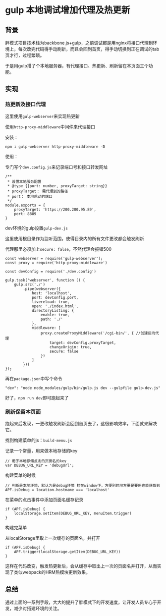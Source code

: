 # gulp 本地调试增加代理及热更新



## 背景

胖模式项目技术栈为backbone.js+gulp，之前调试都是用nginx将接口代理到环境上，每次改完代码得手动刷新，而且会回到首页，得手动切换到正在调试的tab页才行，过程繁琐。

于是用gulp搭了个本地服务器，有代理接口、热更新、刷新留在本页面三个功能。



## 实现

### 热更新及接口代理

这里使用``gulp-webserver``来实现热更新

使用``http-proxy-middleware``中间件来代理接口

安装：

```
npm i gulp-webserver http-proxy-middleware -D
```



使用：

专门写个``dev.config.js``来记录端口号和接口转发网址

```
/**
 * 设置本地服务配置
 * @type {{port: number, proxyTarget: string}}
 * proxyTarget： 需代理到的路径
 * port： 本地启动的端口
 */
module.exports = {
    proxyTarget: 'https://200.200.95.89',
    port: 8889
}

```



dev环境的gulp设置``gulp-dev.js``

这里使用根目录作为监听范围，使得目录内的所有文件更改都会触发刷新

代理那里必须加上``secure: false``，不然代理会报错500



```
const webserver = require('gulp-webserver');
const proxy = require('http-proxy-middleware')

const devConfig = require('./dev.config')

gulp.task('webserver', function () {
    gulp.src('./')
        .pipe(webserver({
            host: 'localhost',
            port: devConfig.port,
            livereload: true,
            open: './index.html',
            directoryListing: {
                enable: true,
                path: './'
            },
            middleware: [
                proxy.createProxyMiddleware('/cgi-bin/', { //创建反向代理
                    target: devConfig.proxyTarget,
                    changeOrigin: true,
                    secure: false
                })
            ]
        }))
});
```



再在``package.json``中写个命令

```
"dev": "node node_modules/gulp/bin/gulp.js dev --gulpfile gulp-dev.js"
```

好了，``npm run dev``即可跑起来了



### 刷新保留本页面

跑起来后发现，一更改触发刷新会回到首页去了，这很影响效率，下面就来解决它。

找到构建菜单的js：``build-menu.js``

记录一个常量，用来做本地存储的key

```
// 用于本地存储点击的页面名的key
var DEBUG_URL_KEY = 'debugUrl';
```



构建菜单的时候

```
// 判断是本地环境，默认为是debug环境 挂在window下，方便别的地方要是要用也能获取到
APF.isDebug = location.hostname === 'localhost'
```



在菜单的点击事件中添加页面名缓存记录

```
if (APF.isDebug) {
	localStorage.setItem(DEBUG_URL_KEY, menuItem.trigger)
}
```



构建完菜单

从localStorage里取上一次缓存的页面名，并打开

```
if (APF.isDebug) {
	APF.trigger(localStorage.getItem(DEBUG_URL_KEY))
}
```



这样在代码改变，触发热更新后，会从缓存中取出上一次的页面名并打开，从而实现了类似webpack的HRM热模块更新效果。



## 总结

通过上面的一系列手段，大大的提升了胖模式下的开发速度，让开发人员专心于开发，减少对搭建环境的关注。

